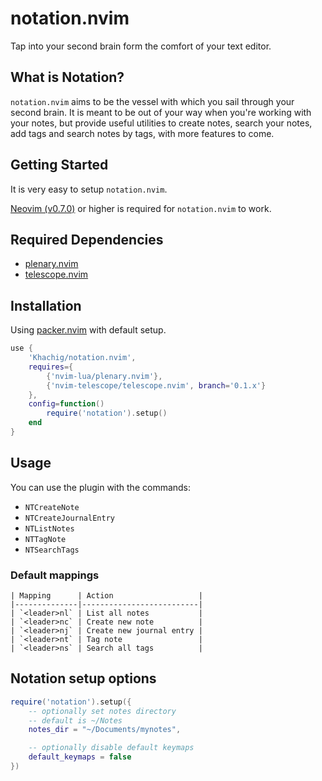 # notation.nvim

Tap into your second brain form the comfort of your text editor.

## What is Notation?

`notation.nvim` aims to be the vessel with which you sail through your second brain. It is meant to be out of your way when you're working with your notes, but provide useful utilities to create notes, search your notes, add tags and search notes by tags, with more features to come.

## Getting Started

It is very easy to setup `notation.nvim`.

[Neovim (v0.7.0)](https://github.com/neovim/neovim/releases/tag/v0.7.0) or higher is required for `notation.nvim` to work.

## Required Dependencies

- [plenary.nvim](https://github.com/nvim-lua/plenary.nvim)
- [telescope.nvim](https://github.com/nvim-telescope/telescope.nvim)

## Installation

Using [packer.nvim](https://github.com/wbthomason/packer.nvim) with default setup.

```lua
use {
    'Khachig/notation.nvim',
    requires={
        {'nvim-lua/plenary.nvim'},
        {'nvim-telescope/telescope.nvim', branch='0.1.x'}
    },
    config=function()
        require('notation').setup()
    end
}
```

## Usage

You can use the plugin with the commands:

- `NTCreateNote`
- `NTCreateJournalEntry`
- `NTListNotes`
- `NTTagNote`
- `NTSearchTags`

### Default mappings

```
| Mapping      | Action                   |
|--------------|--------------------------|
| `<leader>nl` | List all notes           |
| `<leader>nc` | Create new note          |
| `<leader>nj` | Create new journal entry |
| `<leader>nt` | Tag note                 |
| `<leader>ns` | Search all tags          |
```

## Notation setup options

```lua
require('notation').setup({
    -- optionally set notes directory
    -- default is ~/Notes
    notes_dir = "~/Documents/mynotes",

    -- optionally disable default keymaps
    default_keymaps = false
})
```
